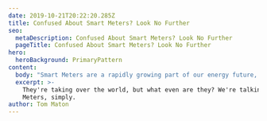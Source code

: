 ```yaml
---
date: 2019-10-21T20:22:20.285Z
title: Confused About Smart Meters? Look No Further
seo:
  metaDescription: Confused About Smart Meters? Look No Further
  pageTitle: Confused About Smart Meters? Look No Further
hero:
  heroBackground: PrimaryPattern
content:
  body: "Smart Meters are a rapidly growing part of our energy future, yet most of us do not understand them or what they do (talk about smart, huh…\U0001F937‍♂️). If you’ve been feeling baffled as to what is actually so smart about Smart, we’ve designed this handy guide to walk you through the techy stuff, jargon and all the benefits of these jazzy new gadgets!\n\n## So what actually are they \U0001F926‍♀️?\n\nSmart Meters replace your standard gas and electricity meter and were introduced as part of a government initiative to upgrade the UK energy system. Every home must be offered a Smart Meter by 2024 which are compatible with both credit and prepayment meters. They work just like your regular meters, but they automatically and electronically send your meter readings directly to your energy company via a secure communications network called the DCC (Data Communications Company). Nifty stuff! Smart Meters also come with an In-Home Display (IHD), which many people often confuse with being the meter itself (it isn’t!). The IHD is a small separate screen that can be plugged in anywhere in your home that shows you your real-time usage in pounds and pence.\n\n![Alt text for the image](/assets/195-1400x300.jpg \"Title text for the image\")\n\n## What the heck is this SMETS business\U0001F92F?\n\nSMETS stands for Smart Metering Equipment Technical Specification and refers to the generation of Smart Meter; there are two, SMETS 1 and SMETS 2. The difference? SMETS 2 meters are enrolled with the DCC, so they keep communicating your readings even when you change supplier. Currently, the SMETS 1 meters will lose their functionality temporarily when you change supplier, until they have an upgrade installed. Because of this difference, Socket only take on DCC-enrolled customers (SMETS 2 and SMETS 1 upgraded meters) so make sure you get yourself onto the right meter ASAP\U0001F609!\n\n## Okay so SMETS 2 all the way, but what can they actually do for me that makes them so good?\n\nWell, for one, Smart Meters help you to not just understand, but also track, monitor and reduce your energy usage, helping you to save money. By providing you with a daily, weekly and monthly view of your energy usage you can figure out what habits might be costing you the most (KIDS, turn the TV OFF standby!!!). You can also wave goodbye to the days of scrabbling around on your hands and knees in the cupboard under the stairs to provide your energy company with a meter reading; those babies are sent off automatically! You can just sit back, relax and let your Smart Meter do the hard work for you. \n\nSo much in our homes is now smart, our watches, TVs, even our fridges, so why shouldn’t our energy be smart also? Here at Socket, we know how smart you are \U0001F913, it’s time our energy was too! Don’t waste another moment and get your Smart Meter installation booked today – it’s so easy to arrange, just speak to your current supplier. Once your meter is up-to-date you’ll be ready to jump onto the Socket Rocket! Simply head over to our website/look out for us on your favourite comparison websites, we’ll be waiting for you!\n\nReady to plug in? It’s how energy should work \U0001F4A1."
  excerpt: >-
    They're taking over the world, but what even are they? We're talking Smart
    Meters, simply.
author: Tom Maton
---
```

